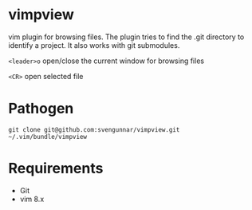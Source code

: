# vimpview
vim plugin for browsing files. The plugin tries to find the .git directory to identify a project. It also works with git submodules.

`<leader>o` open/close the current window for browsing files

`<CR>` open selected file

# Pathogen
`git clone git@github.com:svengunnar/vimpview.git ~/.vim/bundle/vimpview`

# Requirements
* Git
* vim 8.x
